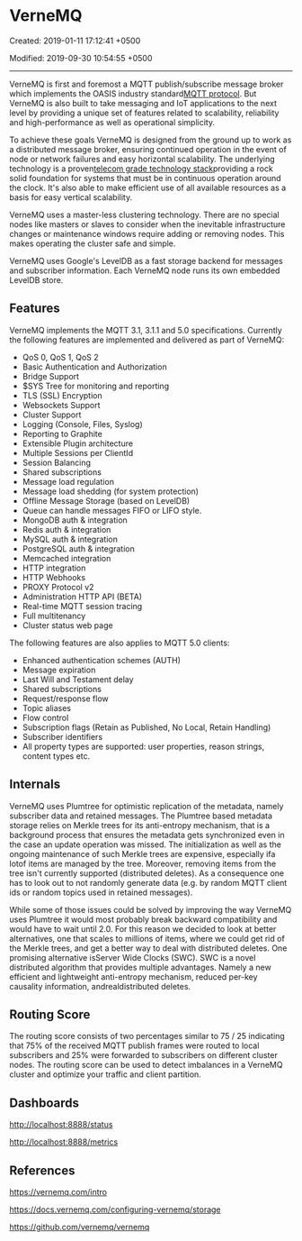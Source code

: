 # VerneMQ

Created: 2019-01-11 17:12:41 +0500

Modified: 2019-09-30 10:54:55 +0500

---

VerneMQ is first and foremost a MQTT publish/subscribe message broker which implements the OASIS industry standard[MQTT protocol](https://vernemq.com/intro/mqtt-primer/). But VerneMQ is also built to take messaging and IoT applications to the next level by providing a unique set of features related to scalability, reliability and high-performance as well as operational simplicity.

To achieve these goals VerneMQ is designed from the ground up to work as a distributed message broker, ensuring continued operation in the event of node or network failures and easy horizontal scalability. The underlying technology is a proven[telecom grade technology stack](https://vernemq.com/intro/benefits/erlang.html)providing a rock solid foundation for systems that must be in continuous operation around the clock. It's also able to make efficient use of all available resources as a basis for easy vertical scalability.

VerneMQ uses a master-less clustering technology. There are no special nodes like masters or slaves to consider when the inevitable infrastructure changes or maintenance windows require adding or removing nodes. This makes operating the cluster safe and simple.

VerneMQ uses Google's LevelDB as a fast storage backend for messages and subscriber information. Each VerneMQ node runs its own embedded LevelDB store.

## Features

VerneMQ implements the MQTT 3.1, 3.1.1 and 5.0 specifications. Currently the following features are implemented and delivered as part of VerneMQ:

- QoS 0, QoS 1, QoS 2
- Basic Authentication and Authorization
- Bridge Support
- $SYS Tree for monitoring and reporting
- TLS (SSL) Encryption
- Websockets Support
- Cluster Support
- Logging (Console, Files, Syslog)
- Reporting to Graphite
- Extensible Plugin architecture
- Multiple Sessions per ClientId
- Session Balancing
- Shared subscriptions
- Message load regulation
- Message load shedding (for system protection)
- Offline Message Storage (based on LevelDB)
- Queue can handle messages FIFO or LIFO style.
- MongoDB auth & integration
- Redis auth & integration
- MySQL auth & integration
- PostgreSQL auth & integration
- Memcached integration
- HTTP integration
- HTTP Webhooks
- PROXY Protocol v2
- Administration HTTP API (BETA)
- Real-time MQTT session tracing
- Full multitenancy
- Cluster status web page

The following features are also applies to MQTT 5.0 clients:

- Enhanced authentication schemes (AUTH)
- Message expiration
- Last Will and Testament delay
- Shared subscriptions
- Request/response flow
- Topic aliases
- Flow control
- Subscription flags (Retain as Published, No Local, Retain Handling)
- Subscriber identifiers
- All property types are supported: user properties, reason strings, content types etc.

## Internals

VerneMQ uses Plumtree for optimistic replication of the metadata, namely subscriber data and retained messages. The Plumtree based metadata storage relies on Merkle trees for its anti-entropy mechanism, that is a background process that ensures the metadata gets synchronized even in the case an update operation was missed. The initialization as well as the ongoing maintenance of such Merkle trees are expensive, especially ifa lotof items are managed by the tree. Moreover, removing items from the tree isn't currently supported (distributed deletes). As a consequence one has to look out to not randomly generate data (e.g. by random MQTT client ids or random topics used in retained messages).

While some of those issues could be solved by improving the way VerneMQ uses Plumtree it would most probably break backward compatibility and would have to wait until 2.0. For this reason we decided to look at better alternatives, one that scales to millions of items, where we could get rid of the Merkle trees, and get a better way to deal with distributed deletes. One promising alternative isServer Wide Clocks (SWC). SWC is a novel distributed algorithm that provides multiple advantages. Namely a new efficient and lightweight anti-entropy mechanism, reduced per-key causality information, andrealdistributed deletes.

## Routing Score

The routing score consists of two percentages similar to 75 / 25 indicating that 75% of the received MQTT publish frames were routed to local subscribers and 25% were forwarded to subscribers on different cluster nodes. The routing score can be used to detect imbalances in a VerneMQ cluster and optimize your traffic and client partition.

## Dashboards

<http://localhost:8888/status>

<http://localhost:8888/metrics>

## References

<https://vernemq.com/intro>

<https://docs.vernemq.com/configuring-vernemq/storage>

<https://github.com/vernemq/vernemq>

